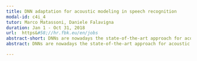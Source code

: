```yaml
---
title: DNN adaptation for acoustic modeling in speech recognition
modal-id: c4i_4
tutor: Marco Matassoni, Daniele Falavigna
duration: Jan 1 - Oct 31, 2018
url:  https&#58;//hr.fbk.eu/en/jobs
abstract-short: DNNs are nowadays the state-of-the-art approach for acoustic models, able to provide results also in severe conditions.
abstract: DNNs are nowadays the state-of-the-art approach for acoustic models, able to provide results also in severe conditions that are often better than Gaussian Mixture Models (GMM) systems with various compensation strategies; nevertheless, although DNNs provide data representations usually invariant to some perturbations in the input features,  there are scenarios where performance of a hybrid DNN-HMM (hidden Markov Model) system is significantly worse compared to the matched counterpart&#58; for example in case of either distant-talking or  children speech recognition. Therefore a large number of studies are addressing DNN adaptation for ASR, investigating various approaches such as linear transformations, regularization in DNN training,  noise-aware or speaker-aware training and decoding. The work focus on methods for effectively adapting the DNN at hand (considering also recent architectures like CNN, RNN, LSTM), using a small set of adaptation data in supervised or unsupervised fashion. In particular, this latter modality calls for strategies capable to disregard or weigh the training samples in order to mitigate the impact of errors in the automatically generated transcriptions. Moreover, the studied adaptation techniques can be applied and evaluated in combination with other compensations methods according to the applicative scenario under analysis (e.g., signal enhancement in case of noisy conditions,  feature transformation in case of spontaneous or children speech). This research area is challenging. If significant results will be achieved during the course of the studentship, there will be the possibility to publish them in top conferences and journals. Furthermore, there will be the opportunity of collaborating with important companies and labs  operating in the field of ASR.

---
```

